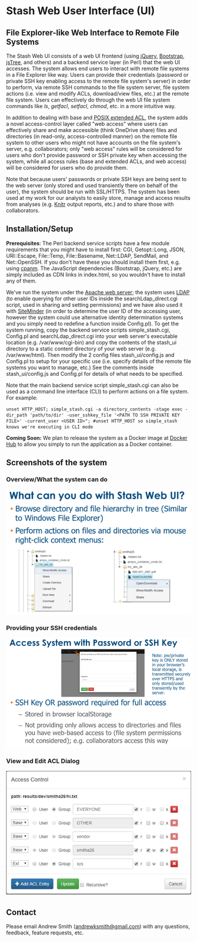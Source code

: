 # Stash Web User Interface (UI)
## File Explorer-like Web Interface to Remote File Systems

The Stash Web UI consists of a web UI frontend (using [jQuery](http://jquery.com), [Bootstrap](http://getbootstrap.com), [jsTree](http://jstree.com), and others) and a backend service layer (in Perl) that the web UI accesses. The system allows end users to interact with remote file systems in a File Explorer like way. Users can provide their credentials (password or private SSH key enabling access to the remote file system's server) in order to perform, via remote SSH commands to the file system server, file system actions (i.e. view and modify ACLs, download/view files, etc.) at the remote file system. Users can effectively do through the web UI file system commands like *ls*, *getfacl*, *setfacl*, *chmod*, etc. in a more intuitive way.

In addition to dealing with base and [POSIX extended ACL](https://www.usenix.org/legacy/publications/library/proceedings/usenix03/tech/freenix03/full_papers/gruenbacher/gruenbacher_html/main.html), the system adds a novel access-control layer called "web access" where users can effectively share and make accessible (think OneDrive share) files and directories (in read-only, access-controlled manner) on the remote file system to other users who might not have accounts on the file system's server, e.g. collaborators; only "web access" rules will be considered for users who don't provide password or SSH private key when accessing the system, while all access rules (base and extended ACLs, and web access) will be considered for users who do provide them.

Note that because users' passwords or private SSH keys are being sent to the web server (only stored and used transiently there on behalf of the user), the system should be run with SSL/HTTPS. The system has been used at my work for our analysts to easily store, manage and access results from analyses (e.g. [Knitr](https://yihui.org/knitr/) output reports, etc.) and to share those with collaborators.

## Installation/Setup

**Prerequisites**: The Perl backend service scripts have a few module requirements that you might have to install first: CGI, Getopt::Long, JSON, URI::Escape, File::Temp, File::Basename, Net::LDAP, SendMail, and Net::OpenSSH. If you don't have these you should install them first, e.g. using [cpanm](http://www.cpan.org/modules/INSTALL.html). The JavaScript dependencies (Bootstrap, jQuery, etc.) are simply included as CDN links in index.html, so you wouldn't have to install any of them.

We've run the system under the [Apache web server](https://httpd.apache.org/); the system uses [LDAP](http://ldap.com) (to enable querying for other user IDs inside the searchLdap_direct.cgi script, used in sharing and setting permissions) and we have also used it with [SiteMinder](https://www.broadcom.com/products/software/cybersecurity/identity-and-access-management/layer7-siteminder) (in order to determine the user ID of the accessing user, however the system could use alternative identity determination systems and you simply need to redefine a function inside Config.pl). To get the system running, copy the backend service scripts simple_stash.cgi, Config.pl and searchLdap_direct.cgi into your web server's executable location (e.g. /var/www/cgi-bin) and copy the contents of the stash_ui directory to a static content directory of your web server (e.g. /var/www/html). Then modify the 2 config files stash_ui/config.js and Config.pl to setup for your specific use (i.e. specify details of the remote file systems you want to manage, etc.) See the comments inside stash_ui/config.js and Config.pl for details of what needs to be specified.

Note that the main backend service script simple_stash.cgi can also be used as a command line interface (CLI) to perform actions on a file system. For example:

```
unset HTTP_HOST; simple_stash.cgi -a directory_contents -stage exec -dir_path 'path/to/dir' -user_sshkey_file '<PATH TO SSH PRIVATE KEY FILE>' -current_user <USER ID>"; #unset HTTP_HOST so simple_stash knows we're executing in CLI mode
```

**Coming Soon:** We plan to release the system as a Docker image at [Docker Hub](http://hub.docker.com) to allow you simply to run the application as a Docker container.

## Screenshots of the system
### Overview/What the system can do
![Overview](/screenshots/WhatCanStashUIDo.png?raw=true "Overview")
### Providing your SSH credentials
![Providing credentials](/screenshots/ProvidingCreds.png?raw=true "Providing credentials")
### View and Edit ACL Dialog
![View and Edit ACL](/screenshots/ViewModifyEacl_screenshot.png?raw=true "View and Edit ACL")

## Contact
Please email Andrew Smith (andrewksmith@gmail.com) with any questions, feedback, feature requests, etc.

